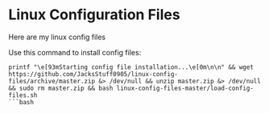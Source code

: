 
# Linux Configuration Files

Here are my linux config files

Use this command to install config files:
```
printf "\e[93mStarting config file installation...\e[0m\n\n" && wget https://github.com/JacksStuff0905/linux-config-files/archive/master.zip &> /dev/null && unzip master.zip &> /dev/null && sudo rm master.zip && bash linux-config-files-master/load-config-files.sh
```bash
